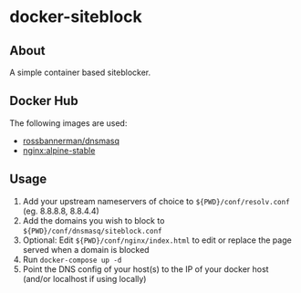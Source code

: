 # docker-siteblock

## About
A simple container based siteblocker.  

## Docker Hub
The following images are used:
- [rossbannerman/dnsmasq](https://hub.docker.com/r/rossbannerman/dnsmasq/)
- [nginx:alpine-stable](https://hub.docker.com/_/nginx/)

## Usage
1. Add your upstream nameservers of choice to `${PWD}/conf/resolv.conf` (eg. 8.8.8.8, 8.8.4.4)
2. Add the domains you wish to block to `${PWD}/conf/dnsmasq/siteblock.conf`
3. Optional: Edit `${PWD}/conf/nginx/index.html` to edit or replace the page served when a domain is blocked
4. Run `docker-compose up -d`
5. Point the DNS config of your host(s) to the IP of your docker host (and/or localhost if using locally)
